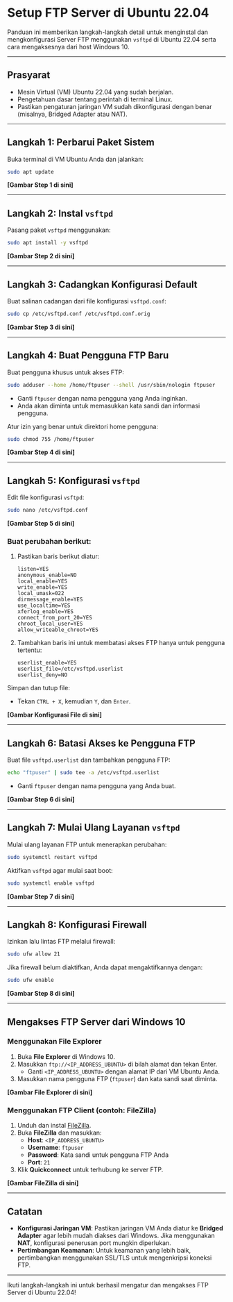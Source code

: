 # Setup FTP Server di Ubuntu 22.04

Panduan ini memberikan langkah-langkah detail untuk menginstal dan mengkonfigurasi Server FTP menggunakan `vsftpd` di Ubuntu 22.04 serta cara mengaksesnya dari host Windows 10.

---

## Prasyarat
- Mesin Virtual (VM) Ubuntu 22.04 yang sudah berjalan.
- Pengetahuan dasar tentang perintah di terminal Linux.
- Pastikan pengaturan jaringan VM sudah dikonfigurasi dengan benar (misalnya, Bridged Adapter atau NAT).

---

## Langkah 1: Perbarui Paket Sistem
Buka terminal di VM Ubuntu Anda dan jalankan:
```bash
sudo apt update
```
**[Gambar Step 1 di sini]**

---

## Langkah 2: Instal `vsftpd`
Pasang paket `vsftpd` menggunakan:
```bash
sudo apt install -y vsftpd
```
**[Gambar Step 2 di sini]**

---

## Langkah 3: Cadangkan Konfigurasi Default
Buat salinan cadangan dari file konfigurasi `vsftpd.conf`:
```bash
sudo cp /etc/vsftpd.conf /etc/vsftpd.conf.orig
```
**[Gambar Step 3 di sini]**

---

## Langkah 4: Buat Pengguna FTP Baru
Buat pengguna khusus untuk akses FTP:
```bash
sudo adduser --home /home/ftpuser --shell /usr/sbin/nologin ftpuser
```
- Ganti `ftpuser` dengan nama pengguna yang Anda inginkan.
- Anda akan diminta untuk memasukkan kata sandi dan informasi pengguna.

Atur izin yang benar untuk direktori home pengguna:
```bash
sudo chmod 755 /home/ftpuser
```
**[Gambar Step 4 di sini]**

---

## Langkah 5: Konfigurasi `vsftpd`
Edit file konfigurasi `vsftpd`:
```bash
sudo nano /etc/vsftpd.conf
```
**[Gambar Step 5 di sini]**

### Buat perubahan berikut:
1. Pastikan baris berikut diatur:
   ```
   listen=YES
   anonymous_enable=NO
   local_enable=YES
   write_enable=YES
   local_umask=022
   dirmessage_enable=YES
   use_localtime=YES
   xferlog_enable=YES
   connect_from_port_20=YES
   chroot_local_user=YES
   allow_writeable_chroot=YES
   ```

2. Tambahkan baris ini untuk membatasi akses FTP hanya untuk pengguna tertentu:
   ```
   userlist_enable=YES
   userlist_file=/etc/vsftpd.userlist
   userlist_deny=NO
   ```

Simpan dan tutup file:
- Tekan `CTRL + X`, kemudian `Y`, dan `Enter`.

**[Gambar Konfigurasi File di sini]**

---

## Langkah 6: Batasi Akses ke Pengguna FTP
Buat file `vsftpd.userlist` dan tambahkan pengguna FTP:
```bash
echo "ftpuser" | sudo tee -a /etc/vsftpd.userlist
```
- Ganti `ftpuser` dengan nama pengguna yang Anda buat.

**[Gambar Step 6 di sini]**

---

## Langkah 7: Mulai Ulang Layanan `vsftpd`
Mulai ulang layanan FTP untuk menerapkan perubahan:
```bash
sudo systemctl restart vsftpd
```

Aktifkan `vsftpd` agar mulai saat boot:
```bash
sudo systemctl enable vsftpd
```
**[Gambar Step 7 di sini]**

---

## Langkah 8: Konfigurasi Firewall
Izinkan lalu lintas FTP melalui firewall:
```bash
sudo ufw allow 21
```

Jika firewall belum diaktifkan, Anda dapat mengaktifkannya dengan:
```bash
sudo ufw enable
```
**[Gambar Step 8 di sini]**

---

## Mengakses FTP Server dari Windows 10

### Menggunakan File Explorer
1. Buka **File Explorer** di Windows 10.
2. Masukkan `ftp://<IP_ADDRESS_UBUNTU>` di bilah alamat dan tekan Enter.
   - Ganti `<IP_ADDRESS_UBUNTU>` dengan alamat IP dari VM Ubuntu Anda.
3. Masukkan nama pengguna FTP (`ftpuser`) dan kata sandi saat diminta.

**[Gambar File Explorer di sini]**

### Menggunakan FTP Client (contoh: FileZilla)
1. Unduh dan instal [FileZilla](https://filezilla-project.org).
2. Buka **FileZilla** dan masukkan:
   - **Host**: `<IP_ADDRESS_UBUNTU>`
   - **Username**: `ftpuser`
   - **Password**: Kata sandi untuk pengguna FTP Anda
   - **Port**: `21`
3. Klik **Quickconnect** untuk terhubung ke server FTP.

**[Gambar FileZilla di sini]**

---

## Catatan
- **Konfigurasi Jaringan VM**: Pastikan jaringan VM Anda diatur ke **Bridged Adapter** agar lebih mudah diakses dari Windows. Jika menggunakan **NAT**, konfigurasi penerusan port mungkin diperlukan.
- **Pertimbangan Keamanan**: Untuk keamanan yang lebih baik, pertimbangkan menggunakan SSL/TLS untuk mengenkripsi koneksi FTP.

---

Ikuti langkah-langkah ini untuk berhasil mengatur dan mengakses FTP Server di Ubuntu 22.04!
